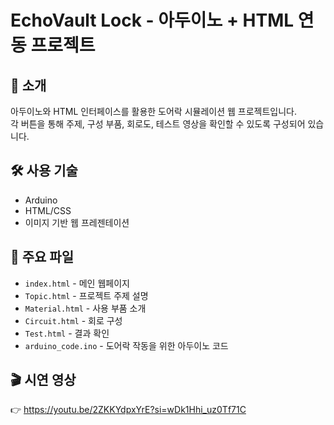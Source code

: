 # EchoVault Lock - 아두이노 + HTML 연동 프로젝트



## 📌 소개

아두이노와 HTML 인터페이스를 활용한 도어락 시뮬레이션 웹 프로젝트입니다.  
각 버튼을 통해 주제, 구성 부품, 회로도, 테스트 영상을 확인할 수 있도록 구성되어 있습니다.

## 🛠 사용 기술

- Arduino
- HTML/CSS
- 이미지 기반 웹 프레젠테이션

## 📂 주요 파일

- `index.html` - 메인 웹페이지
- `Topic.html` - 프로젝트 주제 설명
- `Material.html` - 사용 부품 소개
- `Circuit.html` - 회로 구성
- `Test.html` - 결과 확인
- `arduino_code.ino` - 도어락 작동을 위한 아두이노 코드

## 🎬 시연 영상

👉 https://youtu.be/2ZKKYdpxYrE?si=wDk1Hhi_uz0Tf71C


